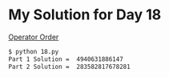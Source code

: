 # My Solution for Day 18

[Operator Order](https://adventofcode.com/2020/day/18)
```bash
$ python 18.py
Part 1 Solution =  4940631886147
Part 2 Solution =  283582817678281
```
